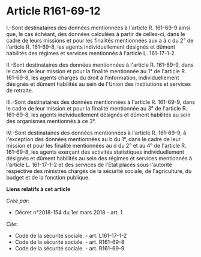 # Article R161-69-12

I.-Sont destinataires des données mentionnées à l'article R. 161-69-9 ainsi que, le cas échéant, des données calculées à
partir de celles-ci, dans le cadre de leurs missions et pour les finalités mentionnées aux a à c du 2° de l'article R.
161-69-8, les agents individuellement désignés et dûment habilités des régimes et services mentionnés à l'article L.
161-17-1-2. 

II.-Sont destinataires des données mentionnées à l'article R. 161-69-9, dans le cadre de leur mission et pour la finalité
mentionnée au 1° de l'article R. 161-69-8, les agents chargés du droit à l'information, individuellement désignés et dûment
habilités au sein de l'Union des institutions et services de retraite. 

III.-Sont destinataires des données mentionnées à l'article R. 161-69-9, dans le cadre de leur mission et pour la finalité
mentionnée au 3° de l'article R. 161-69-8, les agents individuellement désignés et dûment habilités au sein des organismes
mentionnés à ce 3°. 

IV.-Sont destinataires des données mentionnées à l'article R. 161-69-9, à l'exception des données mentionnées au b du 1°,
dans le cadre de leur mission et pour les finalité mentionnées au d du 2° et au 4° de l'article R. 161-69-8, les agents
exerçant des activités statistiques individuellement désignés et dûment habilités au sein des régimes et services mentionnés
à l'article L. 161-17-1-2 et des services de l'Etat placés sous l'autorité respective des ministres chargés de la sécurité
sociale, de l'agriculture, du budget et de la fonction publique.

**Liens relatifs à cet article**

_Créé par_:

  - Décret n°2018-154 du 1er mars 2018 - art. 1

_Cite_:

  - Code de la sécurité sociale. - art. L161-17-1-2
  - Code de la sécurité sociale. - art. R161-69-8
  - Code de la sécurité sociale. - art. R161-69-9
